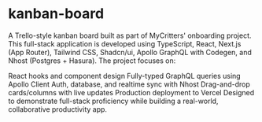 # kanban-board
A Trello-style kanban board built as part of MyCritters' onboarding project. This full-stack application is developed using TypeScript, React, Next.js (App Router), Tailwind CSS, Shadcn/ui, Apollo GraphQL with Codegen, and Nhost (Postgres + Hasura).
The project focuses on:

React hooks and component design
Fully-typed GraphQL queries using Apollo Client
Auth, database, and realtime sync with Nhost
Drag-and-drop cards/columns with live updates
Production deployment to Vercel
Designed to demonstrate full-stack proficiency while building a real-world, collaborative productivity app.
